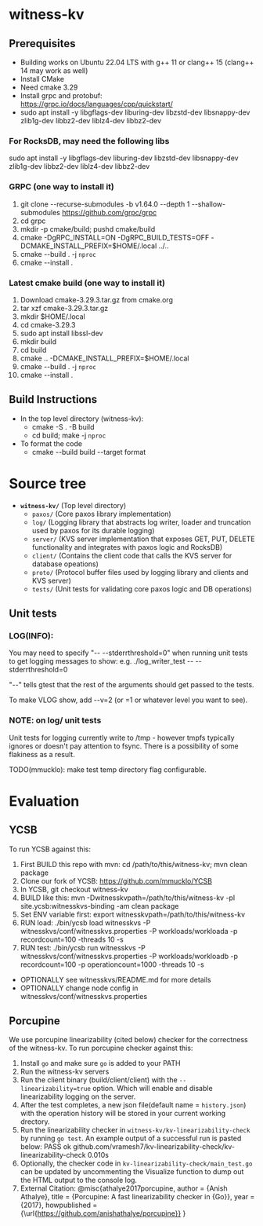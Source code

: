 # witness-kv

## Prerequisites
- Building works on Ubuntu 22.04 LTS with g++ 11 or clang++ 15 (clang++ 14 may work as well)
- Install CMake
- Need cmake 3.29
- Install grpc and protobuf: https://grpc.io/docs/languages/cpp/quickstart/
- sudo apt install -y libgflags-dev liburing-dev libzstd-dev libsnappy-dev zlib1g-dev libbz2-dev liblz4-dev libbz2-dev

### For RocksDB, may need the following libs
sudo apt install -y libgflags-dev liburing-dev libzstd-dev libsnappy-dev zlib1g-dev libbz2-dev liblz4-dev libbz2-dev

### GRPC (one way to install it)
1. git clone --recurse-submodules -b v1.64.0 --depth 1 --shallow-submodules https://github.com/grpc/grpc
2. cd grpc
3. mkdir -p cmake/build; pushd cmake/build
4. cmake -DgRPC_INSTALL=ON -DgRPC_BUILD_TESTS=OFF -DCMAKE_INSTALL_PREFIX=$HOME/.local ../..
5. cmake --build . -j `nproc`
6. cmake --install .

### Latest cmake build (one way to install it)
1. Download cmake-3.29.3.tar.gz from cmake.org
2. tar xzf cmake-3.29.3.tar.gz
3. mkdir $HOME/.local
4. cd cmake-3.29.3
5. sudo apt install libssl-dev
6. mkdir build
7. cd build
8. cmake .. -DCMAKE_INSTALL_PREFIX=$HOME/.local
9. cmake --build . -j `nproc`
10. cmake --install .

## Build Instructions
- In the top level directory (witness-kv):
  - cmake -S . -B build
  - cd build; make -j `nproc`
- To format the code
  - cmake --build build --target format

# Source tree
* **`witness-kv/`** (Top level directory)
    * `paxos/` (Core paxos library implementation)
    * `log/` (Logging library that abstracts log writer, loader and truncation used by paxos for its durable logging)
    * `server/` (KVS server implementation that exposes GET, PUT, DELETE functionality and integrates with paxos logic and RocksDB)
    * `client/` (Contains the client code that calls the KVS server for database opeations)
    * `proto/` (Protocol buffer files used by logging library and clients and KVS server)
    * `tests/` (Unit tests for validating core paxos logic and DB operations)

## Unit tests

### LOG(INFO):
You may need to specify "-- --stderrthreshold=0" when running unit tests to get logging messages to show:
  e.g.
        ./log_writer_test -- --stderrthreshold=0

"--" tells gtest that the rest of the arguments should get passed to the tests.

To make VLOG show, add --v=2 (or =1 or whatever level you want to see).

### NOTE: on log/ unit tests
Unit tests for logging currently write to /tmp - however tmpfs typically ignores or doesn't pay attention to fsync.
There is a possibility of some flakiness as a result.

TODO(mmucklo): make test temp directory flag configurable.

# Evaluation
## YCSB
To run YCSB against this:

1. First BUILD this repo with mvn: cd /path/to/this/witness-kv; mvn clean package
2. Clone our fork of YCSB: https://github.com/mmucklo/YCSB
3. In YCSB, git checkout witness-kv
4. BUILD like this: mvn -Dwitnesskvpath=/path/to/this/witness-kv -pl site.ycsb:witnesskvs-binding -am clean package
5. Set ENV variable first: export witnesskvpath=/path/to/this/witness-kv
6. RUN load: ./bin/ycsb load witnesskvs -P witnesskvs/conf/witnesskvs.properties -P workloads/workloada -p recordcount=100 -threads 10 -s
7. RUN test: ./bin/ycsb run witnesskvs -P witnesskvs/conf/witnesskvs.properties -P workloads/workloadb -p recordcount=100 -p operationcount=1000 -threads 10 -s

- OPTIONALLY see witnesskvs/README.md for more details
- OPTIONALLY change node config in witnesskvs/conf/witnesskvs.properties

## Porcupine
We use porcupine linearizability (cited below) checker for the correctness of the witness-kv. 
To run porcupine checker against this:

1. Install `go` and make sure `go` is added to your PATH
2. Run the witness-kv servers
3. Run the client binary (build/client/client) with the `--linearizability=true` option. Which will enable and disable linearizability logging on the server.
4. After the test completes, a new json file(default name = `history.json`) with the operation history will be stored in your current working drectory.
5. Run the linearizability checker in `witness-kv/kv-linearizability-check` by running `go test`. An example output of a successful run is pasted below:
   PASS
   ok      github.com/vramesh7/kv-linearizability-check/kv-linearizability-check   0.010s
6. Optionally, the checker code in `kv-linearizability-check/main_test.go` can be updated by uncommenting the Visualize function to dump out the HTML output to the console log.
7. External Citation:
   @misc{athalye2017porcupine,
     author = {Anish Athalye},
     title = {Porcupine: A fast linearizability checker in {Go}},
     year = {2017},
     howpublished = {\url{https://github.com/anishathalye/porcupine}}
   }